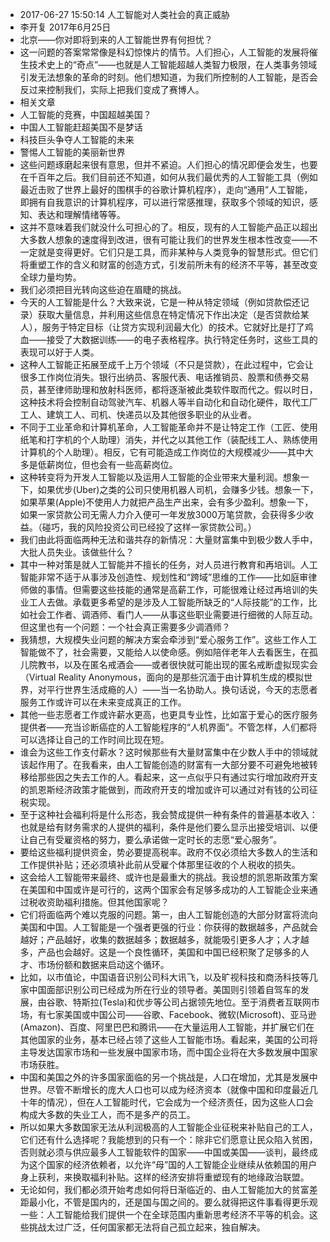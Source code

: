 - 2017-06-27 15:50:14 人工智能对人类社会的真正威胁
- 李开复 2017年6月25日
- 北京——你对即将到来的人工智能世界有何担忧？
- 这一问题的答案常常像是科幻惊悚片的情节。人们担心，人工智能的发展将催生技术史上的“奇点”——也就是人工智能超越人类智力极限，在人类事务领域引发无法想象的革命的时刻。他们想知道，为我们所控制的人工智能，是否会反过来控制我们，实际上把我们变成了赛博人。
- 相关文章
- 人工智能的竞赛，中国超越美国？
- 中国人工智能赶超美国不是梦话
- 科技巨头争夺人工智能的未来
- 警惕人工智能的美丽新世界
- 这些问题琢磨起来很有意思，但并不紧迫。人们担心的情况即便会发生，也要在千百年之后。我们目前还不知道，如何从我们最优秀的人工智能工具（例如最近击败了世界上最好的围棋手的谷歌计算机程序），走向“通用”人工智能，即拥有自我意识的计算机程序，可以进行常感推理，获取多个领域的知识，感知、表达和理解情绪等等。
- 这并不意味着我们就没什么可担心的了。相反，现有的人工智能产品正以超出大多数人想象的速度得到改进，很有可能让我们的世界发生根本性改变——不一定就是变得更好。它们只是工具，而非某种与人类竞争的智慧形式。但它们将重塑工作的含义和财富的创造方式，引发前所未有的经济不平等，甚至改变全球力量均势。
- 我们必须把目光转向这些迫在眉睫的挑战。
- 今天的人工智能是什么？大致来说，它是一种从特定领域（例如贷款偿还记录）获取大量信息，并利用这些信息在特定情况下作出决定（是否贷款给某人），服务于特定目标（让贷方实现利润最大化）的技术。它就好比是打了鸡血——接受了大数据训练——的电子表格程序。执行特定任务时，这些工具的表现可以好于人类。
- 这种人工智能正拓展至成千上万个领域（不只是贷款），在此过程中，它会让很多工作岗位消失。银行出纳员、客服代表、电话推销员、股票和债券交易员，甚至律师助理和放射科医师，都将逐渐被此类软件取而代之。假以时日，这种技术将会控制自动驾驶汽车、机器人等半自动化和自动化硬件，取代工厂工人、建筑工人、司机、快递员以及其他很多职业的从业者。
- 不同于工业革命和计算机革命，人工智能革命并不是让特定工作（工匠、使用纸笔和打字机的个人助理）消失，并代之以其他工作（装配线工人、熟练使用计算机的个人助理）。相反，它有可能造成工作岗位的大规模减少——其中大多是低薪岗位，但也会有一些高薪岗位。
- 这种转变将为开发人工智能以及运用人工智能的企业带来大量利润。想象一下，如果优步(Uber)之类的公司只使用机器人司机，会赚多少钱。想象一下，如果苹果(Apple)不使用人力就把产品生产出来，会有多少盈利。想象一下，如果一家贷款公司无需人力介入便可一年发放3000万笔贷款，会获得多少收益。（碰巧，我的风险投资公司已经投了这样一家贷款公司。）
- 我们由此将面临两种无法和谐共存的新情况：大量财富集中到极少数人手中，大批人员失业。该做些什么？
- 其中一种对策是就人工智能并不擅长的任务，对人员进行教育和再培训。人工智能非常不适于从事涉及创造性、规划性和“跨域”思维的工作——比如庭审律师做的事情。但需要这些技能的通常是高薪工作，可能很难让经过再培训的失业工人去做。承载更多希望的是涉及人工智能所缺乏的“人际技能”的工作，比如社会工作者、调酒师、看门人——从事这些职业需要进行细微的人际互动。但这里也有一个问题：一个社会真正需要多少调酒师？
- 我猜想，大规模失业问题的解决方案会牵涉到“爱心服务工作”。这些工作人工智能做不了，社会需要，又能给人以使命感。例如陪伴老年人去看医生，在孤儿院教书，以及在匿名戒酒会——或者很快就可能出现的匿名戒断虚拟现实会（Virtual Reality Anonymous，面向的是那些沉湎于由计算机生成的模拟世界，对平行世界生活成瘾的人）——当一名协助人。换句话说，今天的志愿者服务工作或许可以在未来变成真正的工作。
- 其他一些志愿者工作或许薪水更高，也更具专业性，比如富于爱心的医疗服务提供者——充当诊断癌症的人工智能程序的“人机界面”。不管怎样，人们都将可以选择让自己的工作时间比现在短。
- 谁会为这些工作支付薪水？这时候那些有大量财富集中在少数人手中的领域就该起作用了。在我看来，由人工智能创造的财富有一大部分要不可避免地被转移给那些因之失去工作的人。看起来，这一点似乎只有通过实行增加政府开支的凯恩斯经济政策才能做到，而政府开支的增加或许可以通过对有钱的公司征税实现。
- 至于这种社会福利将是什么形态，我会赞成提供一种有条件的普遍基本收入：也就是给有财务需求的人提供的福利，条件是他们要么显示出接受培训、以便让自己有受雇资格的努力，要么承诺做一定时长的志愿“爱心服务”。
- 要给这些福利提供资金，势必要提高税率。政府不仅必须给大多数人的生活和工作提供补贴；还必须填补此前从受雇个体那里征收的个人税收的损失。
- 这会给人工智能带来最终、或许也是最重大的挑战。我设想的凯恩斯政策方案在美国和中国或许是可行的，这两个国家会有足够多成功的人工智能企业来通过税收资助福利措施。但其他国家呢？
- 它们将面临两个难以克服的问题。第一，由人工智能创造的大部分财富将流向美国和中国。人工智能是一个强者更强的行业：你获得的数据越多，产品就会越好；产品越好，收集的数据越多；数据越多，就能吸引更多人才；人才越多，产品也会越好。这是一个良性循环，美国和中国已经积聚了足够多的人才、市场份额和数据来启动这个循环。
- 比如，以市值论，中国语音识别公司科大讯飞，以及旷视科技和商汤科技等几家中国面部识别公司已经成为所在行业的领导者。美国则引领着自驾车的发展，由谷歌、特斯拉(Tesla)和优步等公司占据领先地位。至于消费者互联网市场，有七家美国或中国公司——谷歌、Facebook、微软(Microsoft)、亚马逊(Amazon)、百度、阿里巴巴和腾讯——在大量运用人工智能，并扩展它们在其他国家的业务，基本已经占领了这些人工智能市场。看起来，美国的公司将主导发达国家市场和一些发展中国家市场，而中国企业将在大多数发展中国家市场获胜。
- 中国和美国之外的许多国家面临的另一个挑战是，人口在增加，尤其是发展中世界。尽管不断增长的庞大人口也可以成为经济资本（就像中国和印度最近几十年的情况），但在人工智能时代，它会成为一个经济责任，因为这些人口会构成大多数的失业工人，而不是多产的员工。
- 所以如果大多数国家无法从利润极高的人工智能企业征税来补贴自己的工人，它们还有什么选择呢？我能想到的只有一个：除非它们愿意让民众陷入贫困，否则就必须与供应最多人工智能软件的国家——中国或美国——谈判，最终成为这个国家的经济依赖者，以允许“母”国的人工智能企业继续从依赖国的用户身上获利，来换取福利补贴。这样的经济安排将重塑现有的地缘政治联盟。
- 无论如何，我们都必须开始考虑如何将日渐临近的、由人工智能加大的贫富差距最小化，不管是国内的，还是国与国之间的。要么就得把这件事看得更乐观一些：人工智能给我们提供一个在全球范围内重新思考经济不平等的机会。这些挑战太过广泛，任何国家都无法将自己孤立起来，独自解决。
